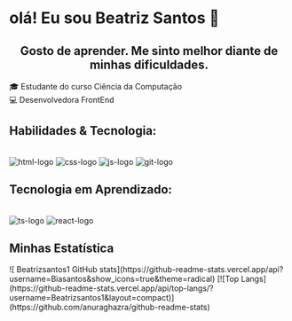 <h1> olá! Eu sou Beatriz Santos 👋 </h1>

 <div style="text-align:center">
 <h2> Gosto de aprender. Me sinto melhor diante de minhas dificuldades. </h2>
 </div>

 :mortar_board: Estudante do curso Ciência da Computação  <br/>
 :computer: Desenvolvedora FrontEnd <br/>
 
 
 
 <h2> Habilidades & Tecnologia: </h2> 

<div style="display:inline-block"><br/>
<img src="https://img.shields.io/badge/HTML5-E34F26?style=for-the-badge&logo=html5&logoColor=white" alt="html-logo" />
<img src="https://img.shields.io/badge/CSS3-1572B6?style=for-the-badge&logo=css3&logoColor=white" alt="css-logo" />
<img src="https://img.shields.io/badge/JavaScript-323330?style=for-the-badge&logo=javascript&logoColor=F7DF1E" alt="js-logo" />
 <img src="https://img.shields.io/badge/GIT-E44C30?style=for-the-badge&logo=git&logoColor=white" alt="git-logo" />
</div> <br/>


<h2> Tecnologia em Aprendizado: </h2> 
<div style="display:inline-block"><br/>

<img src="https://img.shields.io/badge/TypeScript-007ACC?style=for-the-badge&logo=typescript&logoColor=white" alt="ts-logo" />
<img src="https://img.shields.io/badge/React-20232A?style=for-the-badge&logo=react&logoColor=61DAFB" alt="react-logo" />
</div>

<h2> Minhas Estatística </h2> 
![ Beatrizsantos1 GitHub stats](https://github-readme-stats.vercel.app/api?username=Biasantos&show_icons=true&theme=radical)
[![Top Langs](https://github-readme-stats.vercel.app/api/top-langs/?username=Beatrizsantos1&layout=compact)](https://github.com/anuraghazra/github-readme-stats)
